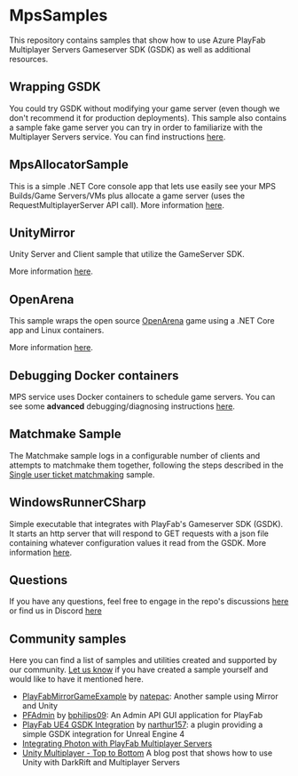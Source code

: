 # MpsSamples

This repository contains samples that show how to use Azure PlayFab Multiplayer Servers Gameserver SDK (GSDK) as well as additional resources.

## Wrapping GSDK

You could try GSDK without modifying your game server (even though we don't recommend it for production deployments). This sample also contains a sample fake game server you can try in order to familiarize with the Multiplayer Servers service. You can find instructions [here](wrappingGsdk/README.md).

## MpsAllocatorSample

This is a simple .NET Core console app that lets use easily see your MPS Builds/Game Servers/VMs plus allocate a game server (uses the RequestMultiplayerServer API call). More information [here](MpsAllocatorSample/README.md).

## UnityMirror

Unity Server and Client sample that utilize the GameServer SDK.

More information [here](UnityMirror/README.md).

## OpenArena

This sample wraps the open source [OpenArena](https://openarena.fandom.com/wiki/Main_Page) game using a .NET Core app and Linux containers.

More information [here](openarena/README.md).

## Debugging Docker containers

MPS service uses Docker containers to schedule game servers. You can see some **advanced** debugging/diagnosing instructions [here](./Debugging.md).

## Matchmake Sample

The Matchmake sample logs in a configurable number of clients and attempts to matchmake them together, following the steps described in the [Single user ticket matchmaking](https://docs.microsoft.com/gaming/playfab/features/multiplayer/matchmaking/quickstart#single-user-ticket-matchmaking) sample.

## WindowsRunnerCSharp

Simple executable that integrates with PlayFab's Gameserver SDK (GSDK). It starts an http server that will respond to GET requests with a json file containing whatever configuration values it read from the GSDK. More information [here](WindowsRunnerCSharp/README.md).

## Questions

If you have any questions, feel free to engage in the repo's discussions [here](https://github.com/PlayFab/MpsSamples/discussions) or find us in Discord [here](https://discord.com/invite/gamestack)

## Community samples

Here you can find a list of samples and utilities created and supported by our community. [Let us know](https://github.com/PlayFab/gsdkSamples/issues) if you have created a sample yourself and would like to have it mentioned here.

- [PlayFabMirrorGameExample](https://github.com/natepac/playfabmirrorgameexample) by [natepac](https://github.com/natepac): Another sample using Mirror and Unity
- [PFAdmin](https://github.com/bphillips09/PFAdmin) by [bphilips09](https://github.com/bphillips09): An Admin API GUI application for PlayFab
- [PlayFab UE4 GSDK Integration](https://github.com/narthur157/playfab-gsdk-ue4) by [narthur157](https://github.com/narthur157): a plugin providing a simple GSDK integration for Unreal Engine 4
- [Integrating Photon with PlayFab Multiplayer Servers](https://doc.photonengine.com/en-us/bolt/current/demos-and-tutorials/playfab-integration/overview)
- [Unity Multiplayer - Top to Bottom](https://dev.to/robodoig/unity-multiplayer-bottom-to-top-46cj) A blog post that shows how to use Unity with DarkRift and Multiplayer Servers
